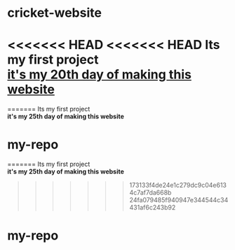 # cricket-website
<<<<<<< HEAD
<<<<<<< HEAD
Its my first project <br> <b><u>it's my 20th day of making this website</u></b>
=======

=======
Its my first project <br> <b>it's my 25th day of making this website</b>
# my-repo
=======
Its my first project <br> <b>it's my 25th day of making this website</b>
>>>>>>> 173133f4de24e1c279dc9c04e6134c7af7da668b
>>>>>>> 24fa079485f940947e344544c34431af6c243b92
# my-repo
